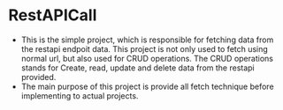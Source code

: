 # RestAPICall 
- This is the simple project, which is responsible for fetching data from the restapi endpoit data. This project is not only used to fetch using normal url, but also used for CRUD operations. The CRUD operations stands for  Create, read, update and delete data from the restapi provided. 
- The main purpose of this project is provide all fetch technique before implementing to actual projects. 

